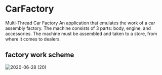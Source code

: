 # CarFactory
Multi-Thread Car Factory
An application that emulates the work of a car assembly factory. The machine consists of 3 parts: body, engine, and accessories. The machine must be assembled and taken to a store, from where it comes to dealers.

## factory work scheme
![2020-06-28 (20)](https://user-images.githubusercontent.com/54936219/85939807-8e069e80-b942-11ea-919a-03132eb908ea.png)
